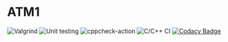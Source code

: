 # ATM1
![Valgrind](https://github.com/99002761/ATM1/workflows/Valgrind/badge.svg)
![Unit testing](https://github.com/99002761/ATM1/workflows/Unit%20testing/badge.svg)
![cppcheck-action](https://github.com/99002761/ATM1/workflows/cppcheck-action/badge.svg)
![C/C++ CI](https://github.com/99002761/ATM1/workflows/C/C++%20CI/badge.svg)
[![Codacy Badge](https://app.codacy.com/project/badge/Grade/f167b49a564a4aa29ff3eaf6cf27eadb)](https://www.codacy.com/gh/99002761/ATM1/dashboard?utm_source=github.com&amp;utm_medium=referral&amp;utm_content=99002761/ATM1&amp;utm_campaign=Badge_Grade)
